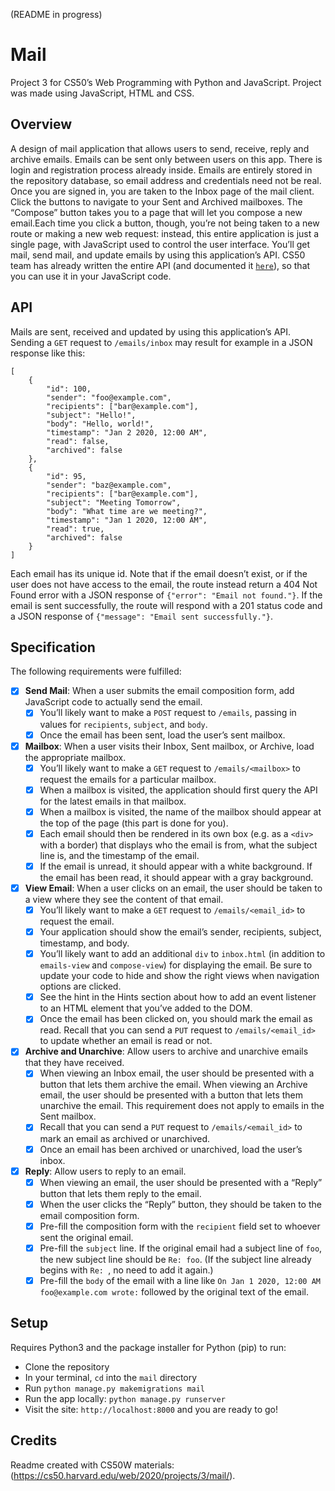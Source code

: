 (README in progress)
# Mail
Project 3 for CS50’s Web Programming with Python and JavaScript. Project was made using JavaScript, HTML and CSS.

## Overview
A design of mail application that allows users to send, receive, reply and archive emails. Emails can be sent only between
users on this app. There is login and registration process already inside. Emails are entirely stored in the repository 
database, so email address and credentials need not be real. Once you are signed in, you are taken to the Inbox page of 
the mail client. Click the buttons to navigate to your Sent and Archived mailboxes. The “Compose” button takes you to a 
page that will let you compose a new email.Each time you click a button, though, you’re not being taken to a new route 
or making a new web request: instead, this entire application is just a single page, with JavaScript used to control the 
user interface. You’ll get mail, send mail, and update emails by using this application’s API. CS50 team has already 
written the entire API (and documented it [`here`](https://cs50.harvard.edu/web/2020/projects/3/mail/#api)), so that 
you can use it in your JavaScript code.

## API
Mails are sent, received and updated by using this application’s API. Sending a `GET` request to `/emails/inbox` may
result for example in a JSON response like this:
```
[
    {
        "id": 100,
        "sender": "foo@example.com",
        "recipients": ["bar@example.com"],
        "subject": "Hello!",
        "body": "Hello, world!",
        "timestamp": "Jan 2 2020, 12:00 AM",
        "read": false,
        "archived": false
    },
    {
        "id": 95,
        "sender": "baz@example.com",
        "recipients": ["bar@example.com"],
        "subject": "Meeting Tomorrow",
        "body": "What time are we meeting?",
        "timestamp": "Jan 1 2020, 12:00 AM",
        "read": true,
        "archived": false
    }
]
```
Each email has its unique id. Note that if the email doesn’t exist, or if the user does not have access to the email, 
the route instead return a 404 Not Found error with a JSON response of `{"error": "Email not found."}`. If the email is 
sent successfully, the route will respond with a 201 status code and a JSON response of 
`{"message": "Email sent successfully."}`.

## Specification
The following requirements were fulfilled:

- [x] **Send Mail**: When a user submits the email composition form, add JavaScript code to actually send the email.
    - [x] You’ll likely want to make a `POST` request to `/emails`, passing in values for `recipients`, `subject`, and `body`.
    - [x] Once the email has been sent, load the user’s sent mailbox.
- [x] **Mailbox**: When a user visits their Inbox, Sent mailbox, or Archive, load the appropriate mailbox.
  - [x] You’ll likely want to make a `GET` request to `/emails/<mailbox>` to request the emails for a particular mailbox.
  - [x] When a mailbox is visited, the application should first query the API for the latest emails in that mailbox.
  - [x] When a mailbox is visited, the name of the mailbox should appear at the top of the page (this part is done for you).
  - [x] Each email should then be rendered in its own box (e.g. as a `<div>` with a border) that displays who the email is from,
what the subject line is, and the timestamp of the email.
  - [x] If the email is unread, it should appear with a white background. If the email has been read, it should appear with
a gray background.
- [x] **View Email**: When a user clicks on an email, the user should be taken to a view where they see the content of that email.
  - [x] You’ll likely want to make a `GET` request to `/emails/<email_id>` to request the email.
  - [x] Your application should show the email’s sender, recipients, subject, timestamp, and body.
  - [x] You’ll likely want to add an additional `div` to `inbox.html` (in addition to `emails-view` and `compose-view`) for 
displaying the email. Be sure to update your code to hide and show the right views when navigation options are clicked.
  - [x] See the hint in the Hints section about how to add an event listener to an HTML element that you’ve added to the DOM.
  - [x] Once the email has been clicked on, you should mark the email as read. Recall that you can send a `PUT` request to
`/emails/<email_id>` to update whether an email is read or not.
- [x] **Archive and Unarchive**: Allow users to archive and unarchive emails that they have received.
  - [x] When viewing an Inbox email, the user should be presented with a button that lets them archive the email. When 
viewing an Archive email, the user should be presented with a button that lets them unarchive the email. 
This requirement does not apply to emails in the Sent mailbox.
  - [x] Recall that you can send a `PUT` request to `/emails/<email_id>` to mark an email as archived or unarchived.
  - [x] Once an email has been archived or unarchived, load the user’s inbox.
- [x] **Reply**: Allow users to reply to an email.
  - [x] When viewing an email, the user should be presented with a “Reply” button that lets them reply to the email.
  - [x] When the user clicks the “Reply” button, they should be taken to the email composition form.
  - [x] Pre-fill the composition form with the `recipient` field set to whoever sent the original email.
  - [x] Pre-fill the `subject` line. If the original email had a subject line of `foo`, the new subject line should be 
`Re: foo`. (If the subject line already begins with `Re: `, no need to add it again.)
  - [x] Pre-fill the `body` of the email with a line like `On Jan 1 2020, 12:00 AM foo@example.com wrote:` 
followed by the original text of the email.

## Setup
Requires Python3 and the package installer for Python (pip) to run:

* Clone the repository
* In your terminal, `cd` into the `mail` directory
* Run `python manage.py makemigrations mail`
* Run the app locally: `python manage.py runserver`
* Visit the site: `http://localhost:8000` and you are ready to go!

## Credits
Readme created with CS50W materials: (https://cs50.harvard.edu/web/2020/projects/3/mail/).